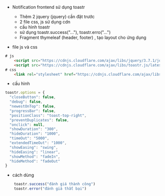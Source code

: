 - Notification frontend sử dụng toastr
    + Thêm 2 jquery (jquery) cần đặt trước 
    + 2 file css, js sử dụng cdn
    + cấu hình toastr
    + sử dụng toastr.success("..."), toastr.erro("...")
    + Fragment thymeleaf (header, footer) , tạo layout cho ứng dụng

- file js và css

```html
# js
    <script src="https://cdnjs.cloudflare.com/ajax/libs/jquery/3.7.1/jquery.min.js"></script>
    <script src="https://cdnjs.cloudflare.com/ajax/libs/toastr.js/latest/toastr.min.js"></script>
# css
    <link rel="stylesheet" href="https://cdnjs.cloudflare.com/ajax/libs/toastr.js/latest/toastr.min.css">
```

- cấu hình
````javascript
toastr.options = {
  "closeButton": false,
  "debug": false,
  "newestOnTop": false,
  "progressBar": false,
  "positionClass": "toast-top-right",
  "preventDuplicates": false,
  "onclick": null,
  "showDuration": "300",
  "hideDuration": "1000",
  "timeOut": "5000",
  "extendedTimeOut": "1000",
  "showEasing": "swing",
  "hideEasing": "linear",
  "showMethod": "fadeIn",
  "hideMethod": "fadeOut"
}
````
- cách dùng
````javascript
    toastr.success("đánh giá thành công") 
    toastr.error("đánh giá thất bại") 
````
